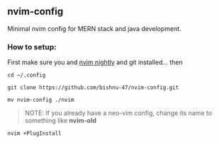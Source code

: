 ## nvim-config
Minimal nvim config for MERN stack and java development.

### How to setup:
First make sure you and [nvim nightly](https://github.com/neovim/neovim/releases)  and git installed... then

`cd ~/.config`

`git clone https://github.com/bishnu-47/nvim-config.git`

`mv nvim-config ./nvim`

> NOTE: If you already have a neo-vim config, change its name to something like **nvim-old**

`nvim +PlugInstall`
